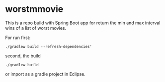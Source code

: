 # worstmmovie


This is a repo build with Spring Boot app for return the min and max interval wins of a list of worst movies.

For run first: 

	./gradlew build --refresh-dependencies'

second, the build

	./gradlew build
	
or import as a gradle project in Eclipse.